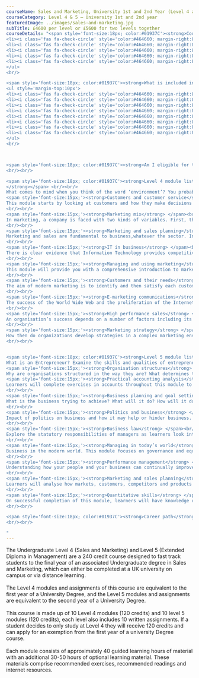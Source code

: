 ```yaml
---
courseName: Sales and Marketing, University 1st and 2nd Year (Level 4 and 5)
courseCategory: Level 4 & 5 – University 1st and 2nd year
featuredImage: ../images/sales-and-marketing.jpg
subTitle: £4600 per level or £5600 for two levels together
courseDetails: "<span style='font-size:18px; color:#01937C'><strong>Course Fees</strong></span><br/><br/>The fee for enrolling onto the level 4 and level 5 courses together is £5600. Alternatively students can enrol onto a single level (level 4 or 5) for £4600 each.<br/><ul style='margin-top:10px'>
<li><i class='fas fa-check-circle' style='color:#464660; margin-right:8px'></i>  Credit or debit card</li>
<li><i class='fas fa-check-circle' style='color:#464660; margin-right:8px'></i>  Bank transfer</li>
<li><i class='fas fa-check-circle' style='color:#464660; margin-right:8px'></i>  Interest free monthly instalments</li>
<li><i class='fas fa-check-circle' style='color:#464660; margin-right:8px'></i>  Paypal</li>
<li><i class='fas fa-check-circle' style='color:#464660; margin-right:8px'></i>  Western Union</li>
</ul> 
<br/>

<span style='font-size:18px; color:#01937C'><strong>What is included in the cost of my course?</strong></span>
<ul style='margin-top:10px'>
<li><i class='fas fa-check-circle' style='color:#464660; margin-right:8px'></i>  All course material, including online modules and written assignments </li>
<li><i class='fas fa-check-circle' style='color:#464660; margin-right:8px'></i>  Personal tutor support with 1-2-1 Zoom sessions</li>
<li><i class='fas fa-check-circle' style='color:#464660; margin-right:8px'></i>  Dedicated student support</li>
<li><i class='fas fa-check-circle' style='color:#464660; margin-right:8px'></i>  Access to an online social learning forum</li>
<li><i class='fas fa-check-circle' style='color:#464660; margin-right:8px'></i>  Assignment marking and feedback</li>
<li><i class='fas fa-check-circle' style='color:#464660; margin-right:8px'></i>  FREE TOTUM student discount card</li>
<li><i class='fas fa-check-circle' style='color:#464660; margin-right:8px'></i> FREE laptop</li>
<li><i class='fas fa-check-circle' style='color:#464660; margin-right:8px'></i> FREE access to our Hubs.</li>
</ul> 
<br/>



<span style='font-size:18px; color:#01937C'><strong>Am I eligible for this program?</strong></span><br/><br/> To enrol onto the level 4 course, you must be at least 18 and have a full secondary education. Before enrolling onto the level 5 course, you must have attained a level 4 or equivalent.
<br/><br/>

<span style='font-size:18px; color:#01937C'><strong>Level 4 module listing</strong></span><br/><br/> <span style='font-size:15px;'><strong>The business environment
</strong></span> <br/><br/>
What comes to mind when you think of the word ‘environment’? You probably think of surroundings, and the conditions and influences of the surroundings. Similarly, the business environment refers to an organization’s surroundings – its external surroundings, as well as its internal surroundings.<br/><br/>
<span style='font-size:15px;'><strong>Customers and customer service</strong> </span> <br/><br/>
This module starts by looking at customers and how they make decisions about their purchases.What factors do they think about when buying a chocolate bar,vegetables, a book, a refrigerator or a house? How do businesses decide which company to use when buying a new computer system?Before you can start to market to people you must have some clear ideas about how they think, and understand the attributes and benefits that they are looking for.
<br/><br/>
<span style='font-size:15px;'><strong>Marketing mix</strong> </span><br/><br/>
In marketing, a company is faced with two kinds of variables. First, there are the variables associated with the external environment; the environment surrounding the organization, made up of the macro-environment (the broad environment consisting of political, economic, socio-cultural,technological dimensions) and the micro-environment (the competitive structure of the industry in which the company operates). A company has no direct control of these external variables. The second set of variables contains operational variables; factors over which a company has full control.
<br/><br/>
<span style='font-size:15px;'><strong>Marketing and sales planning</strong> </span><br/><br/>
Marketing and sales are fundamental to business,whatever the sector. In the private sector, it is accepted that marketing and sales planning is essential to achieve profitability and market success.In the public sector and in the charitable sector, the focus is not on profit making but on customer(or more broadly, stakeholder) satisfaction. Marketing is increasingly playing a key role in the non-profit sector to build awareness of issues and promote causes, taking the perspective of not just customers (recipients) but also donors.
<br/><br/>
<span style='font-size:15px;'><strong>IT in business</strong> </span><br/><br/>
There is clear evidence that Information Technology provides competitive advantage, whatever the business sphere an organisation operates it. To gain advantage, managers must know how IT can be used in internal and external processes to deliver better value to the end customer.
<br/><br/>
<span style='font-size:15px;'><strong>Managing and using marketing</strong> </span><br/><br/>
This module will provide you with a comprehensive introduction to marketing. It is intended to be relevant to the management and operation of organisations in many different areas of the economy,including those which do not operate for profit.
<br/><br/>
<span style='font-size:15px;'><strong>Customers and their needs</strong> </span><br/><br/>
The aim of modern marketing is to identify and then satisfy each customer’s needs and wants. This is often done by building relationships with customers and using these relationships to create a two-way communication between the two parties. The customer communicates his or her preferences,and the business communicates information about products that will satisfy the customer’s needs and wishes.
<br/><br/>
<span style='font-size:15px;'><strong>E-marketing communications</strong> </span><br/><br/>
The success of the World Wide Web and the proliferation of the Internet and associated technologies have revolutionised the way organisations conduct their business. The most apparent change has been the support provided through technology to a number of traditional operations,such as sales, communications, customer services and marketing.
<br/><br/>
<span style='font-size:15px;'><strong>High performance sales</strong> </span><br/><br/>
An organisation’s success depends on a number of factors including its operations, its marketing strategy, its human resource management and its sales. One of the most common criteria used for assessing the organisation’s success is sales growth. This is an indication that the organisation manages to maintain its existing customers but also attract interest followed by sales from new markets.
<br/><br/>
<span style='font-size:15px;'><strong>Marketing strategy</strong> </span><br/><br/>
How then do organizations develop strategies in a complex marketing environment? How do they assess opportunities and threats? Which markets and segments do they target and why? Which market positions play to an organization’s strengths? What product portfolio should be maintained for long-term value? These are some of the questions we shall address.
<br/><br/>


<span style='font-size:18px; color:#01937C'><strong>Level 5 module listing</strong></span><br/><br/> <span style='font-size:15px;'><strong>The entrepreneurial manager</strong></span> <br/><br/>
What is an Entrepreneur? Examine the skills and qualities of entrepreneurship.<br/><br/>
<span style='font-size:15px;'><strong>Organisation structures</strong> </span> <br/><br/>
Why are organisations structured in the way they are? What determines the optimum structure and how does it differ between organisations? In this module, learners will look at the numerous models and theories that make up organisational structure.<br/><br/>
<span style='font-size:15px;'><strong>Practical accounting analysis</strong> </span><br/><br/>
Learners will complete exercises in accounts throughout this module to understand what they are telling us and the actions that analysis can precipitate.
<br/><br/>
<span style='font-size:15px;'><strong>Business planning and goal setting</strong> </span><br/><br/>
What is the business trying to achieve? What will it do? How will it do it? This module focuses on the creation of clear goals and clear plans to achieve a clear objective.
<br/><br/>
<span style='font-size:15px;'><strong>Politics and business</strong> </span><br/><br/>
Impact of politics on business and how it may help or hinder business. This module will educate learners on economic impact, exports and government support.
<br/><br/>
<span style='font-size:15px;'><strong>Business law</strong> </span><br/><br/>
Explore the statutory responsibilities of managers as learners look into the legalities of business and business executives.
<br/><br/>
<span style='font-size:15px;'><strong>Managing in today’s world</strong> </span><br/><br/>
Business in the modern world. This module focuses on governance and equality as a means to do right in business.
<br/><br/>
<span style='font-size:15px;'><strong>Performance management</strong> </span><br/><br/>
Understanding how your people and your business can continually improve together, learners will review reward structures, CPD, training and development to ensure high performance in business.
<br/><br/>
<span style='font-size:15px;'><strong>Marketing and sales planning</strong> </span><br/><br/>
Learners will analyse how markets, customers, competitors and products can come together in a cohesive plan.
<br/><br/>
<span style='font-size:15px;'><strong>Quantitative skills</strong> </span><br/><br/>
On successful completion of this module, learners will have knowledge of numeric exercises and will understand their use within the context of the business.
<br/><br/>

<span style='font-size:18px; color:#01937C'><strong>Career path</strong></span><br/><br/> Successful completion of the undergraduate level 4 (Sales and Marketing) and level 5 (Extended Diploma in Management) and final year of an accredited undergraduate degree programme will give students the right credentials to go on and apply for a job in marketing, sales, human resources,management or business consultancy.
<br/><br/>

"
---
```

The Undergraduate Level 4 (Sales and Marketing) and Level 5 (Extended Diploma in Management) are a 240 credit course designed to fast track students to the final year of an associated Undergraduate degree in Sales and Marketing, which can either be completed at a UK university on campus or via distance learning.
<br/><br/>
The Level 4 modules and assignments of this course are equivalent to the first year of a University Degree, and the Level 5 modules and assignments are equivalent to the second year of a University Degree.
<br/><br/>
This course is made up of 10 Level 4 modules (120 credits) and 10 level 5 modules (120 credits), each level also includes 10 written assignments. If a student decides to only study at Level 4 they will receive 120 credits and can apply for an exemption from the first year of a university Degree course.
<br/><br/>
Each module consists of approximately 40 guided learning hours of material with an additional 30-50 hours of optional learning material. These materials comprise recommended exercises, recommended readings and internet resources.